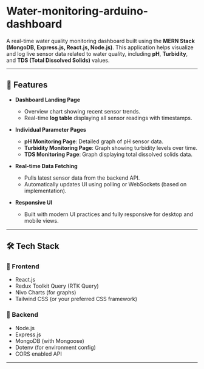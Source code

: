 # Water-monitoring-arduino-dashboard
A real-time water quality monitoring dashboard built using the **MERN Stack (MongoDB, Express.js, React.js, Node.js)**. This application helps visualize and log live sensor data related to water quality, including **pH**, **Turbidity**, and **TDS (Total Dissolved Solids)** values.

---

## 🚀 Features

- **Dashboard Landing Page**
  - Overview chart showing recent sensor trends.
  - Real-time **log table** displaying all sensor readings with timestamps.

- **Individual Parameter Pages**
  - **pH Monitoring Page**: Detailed graph of pH sensor data.
  - **Turbidity Monitoring Page**: Graph showing turbidity levels over time.
  - **TDS Monitoring Page**: Graph displaying total dissolved solids data.

- **Real-time Data Fetching**
  - Pulls latest sensor data from the backend API.
  - Automatically updates UI using polling or WebSockets (based on implementation).

- **Responsive UI**
  - Built with modern UI practices and fully responsive for desktop and mobile views.

---

## 🛠️ Tech Stack

### 🔗 Frontend
- React.js
- Redux Toolkit Query (RTK Query)
- Nivo Charts (for graphs)
- Tailwind CSS (or your preferred CSS framework)

### 🔗 Backend
- Node.js
- Express.js
- MongoDB (with Mongoose)
- Dotenv (for environment config)
- CORS enabled API

---

